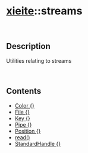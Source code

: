 # [xieite](./xieite.md)\:\:streams

&nbsp;

## Description
Utilities relating to streams

&nbsp;

## Contents
- [Color \{\}](./namespaces/streams/color.md)
- [File \{\}](./namespaces/streams/file.md)
- [Key \{\}](./namespaces/streams/key.md)
- [Pipe \{\}](./namespaces/streams/pipe.md)
- [Position \{\}](./namespaces/streams/position.md)
- [read\(\)](./namespaces/streams/read.md)
- [StandardHandle \{\}](./namespaces/streams/standard_handle.md)

